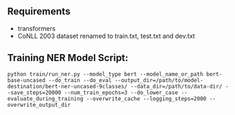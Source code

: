 ## Requirements
 - transformers
 - CoNLL 2003 dataset renamed to train.txt, test.txt and dev.txt
## Training NER Model Script:
```
python train/run_ner.py --model_type bert --model_name_or_path bert-base-uncased --do_train --do_eval --output_dir=/path/to/model-destination/bert-ner-uncased-9classes/ --data_dir=/path/to/data-dir/ --save_steps=20000 --num_train_epochs=3 --do_lower_case --evaluate_during_training --overwrite_cache --logging_steps=2000 --overwrite_output_dir
```
